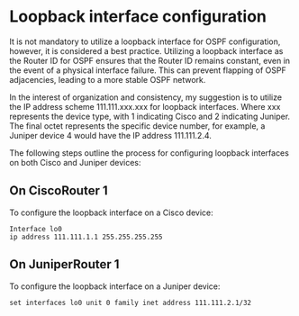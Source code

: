 # Loopback interface configuration

It is not mandatory to utilize a loopback interface for OSPF configuration, however, it is considered a best practice. Utilizing a loopback interface as the Router ID for OSPF ensures that the Router ID remains constant, even in the event of a physical interface failure. This can prevent flapping of OSPF adjacencies, leading to a more stable OSPF network.

In the interest of organization and consistency, my suggestion is to utilize the IP address scheme 111.111.xxx.xxx for loopback interfaces. Where xxx represents the device type, with 1 indicating Cisco and 2 indicating Juniper. The final octet represents the specific device number, for example, a Juniper device 4 would have the IP address 111.111.2.4.

The following steps outline the process for configuring loopback interfaces on both Cisco and Juniper devices:
## On CiscoRouter 1

To configure the loopback interface on a Cisco device:

```commandline
Interface lo0
ip address 111.111.1.1 255.255.255.255
```

## On JuniperRouter 1

To configure the loopback interface on a Juniper device: 

```commandline
set interfaces lo0 unit 0 family inet address 111.111.2.1/32
```
